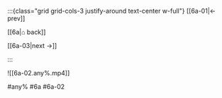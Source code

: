:::{class="grid grid-cols-3 justify-around text-center w-full"}
[[6a-01|← prev]]

[[6a|⌂ back]]

[[6a-03|next →]]

:::

![[6a-02.any%.mp4]]

#any% #6a #6a-02